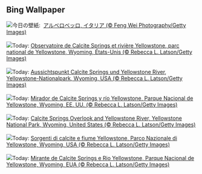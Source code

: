 ## Bing Wallpaper
![](https://www.bing.com/th?id=OHR.TrulliHouses_JA-JP5521004094_UHD.jpg&w=1000)今日の壁紙: &nbsp;[アルベロベッロ, イタリア (© Feng Wei Photography/Getty Images)](https://www.bing.com/th?id=OHR.TrulliHouses_JA-JP5521004094_UHD.jpg)
<br><br/>
![](https://www.bing.com/th?id=OHR.YellowstoneRiver_FR-FR8460083088_UHD.jpg&w=1000)Today: [Observatoire de Calcite Springs et rivière Yellowstone, parc national de Yellowstone, Wyoming, États-Unis (© Rebecca L. Latson/Getty Images)](https://www.bing.com/th?id=OHR.YellowstoneRiver_FR-FR8460083088_UHD.jpg)
<br><br/>
![](https://www.bing.com/th?id=OHR.YellowstoneRiver_DE-DE2550082704_UHD.jpg&w=1000)Today: [Aussichtspunkt Calcite Springs und Yellowstone River, Yellowstone-Nationalpark, Wyoming, USA (© Rebecca L. Latson/Getty Images)](https://www.bing.com/th?id=OHR.YellowstoneRiver_DE-DE2550082704_UHD.jpg)
<br><br/>
![](https://www.bing.com/th?id=OHR.YellowstoneRiver_ES-ES8502138865_UHD.jpg&w=1000)Today: [Mirador de Calcite Springs y río Yellowstone, Parque Nacional de Yellowstone, Wyoming, EE. UU. (© Rebecca L. Latson/Getty Images)](https://www.bing.com/th?id=OHR.YellowstoneRiver_ES-ES8502138865_UHD.jpg)
<br><br/>
![](https://www.bing.com/th?id=OHR.YellowstoneRiver_EN-GB9172526741_UHD.jpg&w=1000)Today: [Calcite Springs Overlook and Yellowstone River, Yellowstone National Park, Wyoming, United States (© Rebecca L. Latson/Getty Images)](https://www.bing.com/th?id=OHR.YellowstoneRiver_EN-GB9172526741_UHD.jpg)
<br><br/>
![](https://www.bing.com/th?id=OHR.YellowstoneRiver_IT-IT7237441471_UHD.jpg&w=1000)Today: [Sorgenti di calcite e fiume Yellowstone, Parco Nazionale di Yellowstone, Wyoming, USA (© Rebecca L. Latson/Getty Images)](https://www.bing.com/th?id=OHR.YellowstoneRiver_IT-IT7237441471_UHD.jpg)
<br><br/>
![](https://www.bing.com/th?id=OHR.YellowstoneRiver_PT-BR9693937277_UHD.jpg&w=1000)Today: [Mirante de Calcite Springs e Rio Yellowstone, Parque Nacional de Yellowstone, Wyoming, EUA (© Rebecca L. Latson/Getty Images)](https://www.bing.com/th?id=OHR.YellowstoneRiver_PT-BR9693937277_UHD.jpg)
<br><br/>
